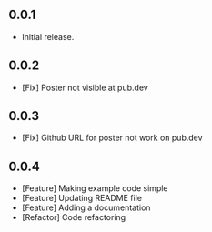 ## 0.0.1

* Initial release.

## 0.0.2

* [Fix] Poster not visible at pub.dev

## 0.0.3

* [Fix] Github URL for poster not work on pub.dev

## 0.0.4

* [Feature] Making example code simple
* [Feature] Updating README file
* [Feature] Adding a documentation
* [Refactor] Code refactoring

